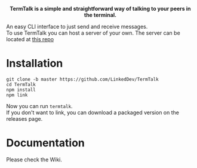 <strong><p align="center">TermTalk is a simple and straightforward way of talking to your peers in the terminal.</p></strong>

An easy CLI interface to just send and receive messages.  
To use TermTalk you can host a server of your own. The server can be located at [this repo](https://github.com/LinkedDev/TermTalk-Server/alpha) 

# Installation
```
git clone -b master https://github.com/LinkedDev/TermTalk
cd TermTalk
npm install
npm link
```  
Now you can run `termtalk`.  
If you don't want to link, you can download a packaged version on the releases page.

# Documentation

Please check the Wiki.
